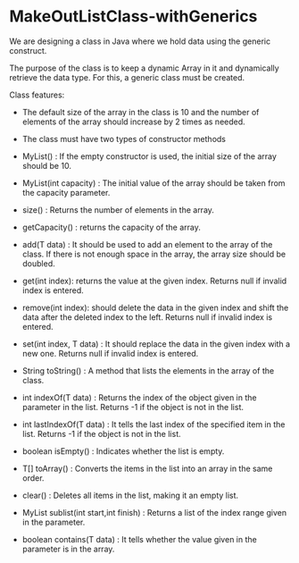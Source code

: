 # MakeOutListClass-withGenerics
We are designing a class in Java where we hold data using the generic construct.

The purpose of the class is to keep a dynamic Array in it and dynamically retrieve the data type. For this, a generic class must be created.

Class features:

- The default size of the array in the class is 10 and the number of elements of the array should increase by 2 times as needed.

- The class must have two types of constructor methods

- MyList() : If the empty constructor is used, the initial size of the array should be 10.

- MyList(int capacity) : The initial value of the array should be taken from the capacity parameter.

- size() : Returns the number of elements in the array.

- getCapacity() : returns the capacity of the array.

- add(T data) : It should be used to add an element to the array of the class. If there is not enough space in the array, the array size should be doubled.

- get(int index): returns the value at the given index. Returns null if invalid index is entered.

- remove(int index): should delete the data in the given index and shift the data after the deleted index to the left. Returns null if invalid index is entered.

- set(int index, T data) : It should replace the data in the given index with a new one. Returns null if invalid index is entered.

- String toString() : A method that lists the elements in the array of the class.

- int indexOf(T data) : Returns the index of the object given in the parameter in the list. Returns -1 if the object is not in the list.

- int lastIndexOf(T data) : It tells the last index of the specified item in the list. Returns -1 if the object is not in the list.

- boolean isEmpty() : Indicates whether the list is empty.

- T[] toArray() : Converts the items in the list into an array in the same order.

- clear() : Deletes all items in the list, making it an empty list.

- MyList sublist(int start,int finish) : Returns a list of the index range given in the parameter.

- boolean contains(T data) : It tells whether the value given in the parameter is in the array.
